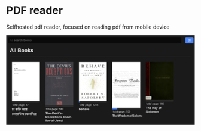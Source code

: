 # PDF reader
Selfhosted pdf reader, focused on reading pdf from mobile device 

![ss](./images/img1.png)



